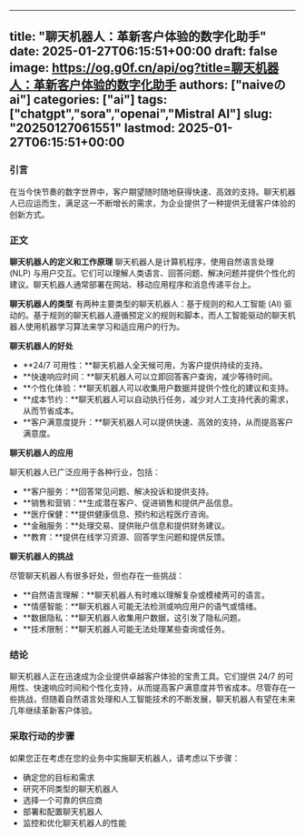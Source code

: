 
---
title: "聊天机器人：革新客户体验的数字化助手"
date: 2025-01-27T06:15:51+00:00
draft: false
image: https://og.g0f.cn/api/og?title=聊天机器人：革新客户体验的数字化助手
authors: ["naiveのai"]
categories: ["ai"]
tags: ["chatgpt","sora","openai","Mistral AI"]
slug: "20250127061551"
lastmod: 2025-01-27T06:15:51+00:00
---
### 引言
在当今快节奏的数字世界中，客户期望随时随地获得快速、高效的支持。聊天机器人已应运而生，满足这一不断增长的需求，为企业提供了一种提供无缝客户体验的创新方式。

### 正文

**聊天机器人的定义和工作原理**
聊天机器人是计算机程序，使用自然语言处理 (NLP) 与用户交互。它们可以理解人类语言、回答问题、解决问题并提供个性化的建议。聊天机器人通常部署在网站、移动应用程序和消息传递平台上。

**聊天机器人的类型**
有两种主要类型的聊天机器人：基于规则的和人工智能 (AI) 驱动的。基于规则的聊天机器人遵循预定义的规则和脚本，而人工智能驱动的聊天机器人使用机器学习算法来学习和适应用户的行为。

**聊天机器人的好处**

* **24/7 可用性：**聊天机器人全天候可用，为客户提供持续的支持。
* **快速响应时间：**聊天机器人可以立即回答客户查询，减少等待时间。
* **个性化体验：**聊天机器人可以收集用户数据并提供个性化的建议和支持。
* **成本节约：**聊天机器人可以自动执行任务，减少对人工支持代表的需求，从而节省成本。
* **客户满意度提升：**聊天机器人可以提供快速、高效的支持，从而提高客户满意度。

**聊天机器人的应用**

聊天机器人已广泛应用于各种行业，包括：

* **客户服务：**回答常见问题、解决投诉和提供支持。
* **销售和营销：**生成潜在客户、促进销售和提供产品信息。
* **医疗保健：**提供健康信息、预约和远程医疗咨询。
* **金融服务：**处理交易、提供账户信息和提供财务建议。
* **教育：**提供在线学习资源、回答学生问题和提供反馈。

**聊天机器人的挑战**

尽管聊天机器人有很多好处，但也存在一些挑战：

* **自然语言理解：**聊天机器人有时难以理解复杂或模棱两可的语言。
* **情感智能：**聊天机器人可能无法检测或响应用户的语气或情绪。
* **数据隐私：**聊天机器人收集用户数据，这引发了隐私问题。
* **技术限制：**聊天机器人可能无法处理某些查询或任务。

### 结论

聊天机器人正在迅速成为企业提供卓越客户体验的宝贵工具。它们提供 24/7 的可用性、快速响应时间和个性化支持，从而提高客户满意度并节省成本。尽管存在一些挑战，但随着自然语言处理和人工智能技术的不断发展，聊天机器人有望在未来几年继续革新客户体验。

### 采取行动的步骤

如果您正在考虑在您的业务中实施聊天机器人，请考虑以下步骤：

* 确定您的目标和需求
* 研究不同类型的聊天机器人
* 选择一个可靠的供应商
* 部署和配置聊天机器人
* 监控和优化聊天机器人的性能